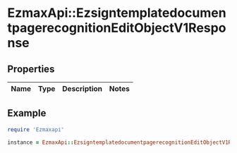 # EzmaxApi::EzsigntemplatedocumentpagerecognitionEditObjectV1Response

## Properties

| Name | Type | Description | Notes |
| ---- | ---- | ----------- | ----- |

## Example

```ruby
require 'Ezmaxapi'

instance = EzmaxApi::EzsigntemplatedocumentpagerecognitionEditObjectV1Response.new()
```

